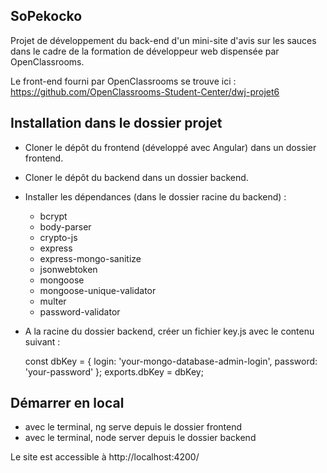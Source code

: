 ## SoPekocko

Projet de développement du back-end d'un mini-site d'avis sur les sauces dans le cadre de la formation de développeur web dispensée par OpenClassrooms.

Le front-end fourni par OpenClassrooms se trouve ici : https://github.com/OpenClassrooms-Student-Center/dwj-projet6

## Installation dans le dossier projet

- Cloner le dépôt du frontend (développé avec Angular) dans un dossier frontend.
- Cloner le dépôt du backend dans un dossier backend.
- Installer les dépendances (dans le dossier racine du backend) :

  - bcrypt
  - body-parser
  - crypto-js
  - express
  - express-mongo-sanitize
  - jsonwebtoken
  - mongoose
  - mongoose-unique-validator
  - multer
  - password-validator
  
- A la racine du dossier backend, créer un fichier key.js avec le contenu suivant :

  const dbKey = { 
    login: 'your-mongo-database-admin-login',
    password: 'your-password'
  };
  exports.dbKey = dbKey;
  
## Démarrer en local

- avec le terminal, ng serve depuis le dossier frontend
- avec le terminal, node server depuis le dossier backend

Le site est accessible à http://localhost:4200/





  
  





